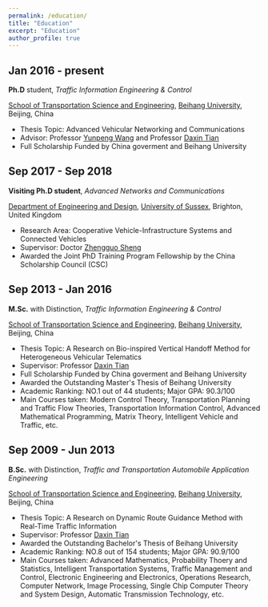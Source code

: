 ```yaml
---
permalink: /education/
title: "Education"
excerpt: "Education"
author_profile: true
---
```



Jan 2016 - present
--------
**Ph.D** student, *Traffic Information Engineering \& Control*

[School of Transportation Science and Engineering][sch], [Beihang University][buaa], Beijing, China

+ Thesis Topic: Advanced Vehicular Networking and Communications
+ Advisor: Professor [Yunpeng Wang][wyp] and Professor [Daxin Tian][tdx]
+ Full Scholarship Funded by China goverment and Beihang University

[wyp]: https://www.buaa.edu.cn/info/1545/1743.htm

[tdx]: http://transportation.buaa.edu.cn/info/1036/1100.htm



Sep 2017 - Sep 2018
------
**Visiting Ph.D student**, *Advanced Networks and Communications*

[Department of Engineering and Design][dep], [University of Sussex][sussex], Brighton, United Kingdom

+ Research Area: Cooperative Vehicle-Infrastructure Systems and Connected Vehicles
+ Supervisor: Doctor [Zhengguo Sheng][szg]
+ Awarded the Joint PhD Training Program Fellowship by the China Scholarship Council (CSC)


[dep]: http://www.sussex.ac.uk/engineering/
[sussex]: https://www.sussex.ac.uk/



Sep 2013 - Jan 2016
------
**M.Sc.** with Distinction, *Traffic Information Engineering \& Control*

[School of Transportation Science and Engineering][sch], [Beihang University][buaa], Beijing, China

+ Thesis Topic: A Research on Bio-inspired Vertical Handoff Method for Heterogeneous Vehicular Telematics
+ Supervisor: Professor [Daxin Tian][tdx]
+ Full Scholarship Funded by China goverment and Beihang University
+ Awarded the Outstanding Master\'s Thesis of Beihang University
+ Academic Ranking: NO.1 out of 44 students; Major GPA: 90.3/100
+ Main Courses taken: Modern Control Theory, Transportation Planning and Traffic Flow Theories, Transportation Information Control, Advanced Mathematical Programming, Matrix Theory, Intelligent Vehicle and Traffic, etc.

[szg]: http://www.sussex.ac.uk/profiles/355346

Sep 2009 - Jun 2013
------
**B.Sc.** with Distinction, *Traffic and Transportation Automobile Application Engineering*

[School of Transportation Science and Engineering][sch], [Beihang University][buaa], Beijing, China

+ Thesis Topic: A Research on Dynamic Route Guidance Method with Real-Time Traffic Information
+ Supervisor: Professor [Daxin Tian][tdx]
+ Awarded the Outstanding Bachelor\'s Thesis of Beihang University
+ Academic Ranking: NO.8 out of 154 students; Major GPA: 90.9/100
+ Main Courses taken: Advanced Mathematics, Probability Thoery and Statistics, Intelligent Transportation Systems, Traffic Management and Control, Electronic Engineering and Electronics, Operations Research, Computer Network, Image Processing, Single Chip Computer Theory and System Design, Automatic Transmission Technology, etc.

[buaa]: https://www.buaa.edu.cn/
[sch]: http://transportation.buaa.edu.cn/




